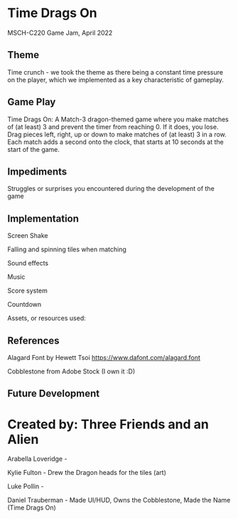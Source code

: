 # Time Drags On
MSCH-C220 Game Jam, April 2022

## Theme
Time crunch - we took the theme as there being a constant time pressure on the player, which we implemented as a key characteristic of gameplay.

## Game Play
Time Drags On: A Match-3 dragon-themed game where you make matches of (at least) 3 and prevent the timer from reaching 0. If it does, you lose.
Drag pieces left, right, up or down to make matches of (at least) 3 in a row. Each match adds a second onto the clock, that starts at 10 seconds at the start of the game. 

## Impediments
Struggles or surprises you encountered during the development of the game

## Implementation
Screen Shake

Falling and spinning tiles when matching 

Sound effects

Music 

Score system

Countdown

Assets, or resources used:

## References

Alagard Font by Hewett Tsoi https://www.dafont.com/alagard.font

Cobblestone from Adobe Stock (I own it :D)
## Future Development

# Created by: Three Friends and an Alien

Arabella Loveridge -

Kylie Fulton - Drew the Dragon heads for the tiles (art)

Luke Pollin - 

Daniel Trauberman - Made UI/HUD, Owns the Cobblestone, Made the Name (Time Drags On)
